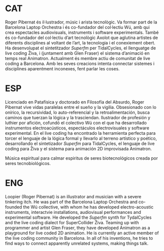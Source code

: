# CAT
Roger Pibernat és il·lustrador, músic i arista tecnològic. Va formar part de la Barcelona Laptop Orchestra i és co-fundador del col·lectiu Wú, amb qui crea espectacles audiovisuals, instruments i software experimentals. També és co-fundador del col·lectiu d’art tecnològic Axolot que aglutina artistes de diferents disciplines al voltant de l’art, la tecnologia i el conexiement obert. Ha desenvolupat el sintetitzador *Superfm* per TidalCycles, el llenguatge de live coding Živa, i (juntament amb Glen Fraser) el sistema d’animació en temps real Animatron. Actualment és membre actiu de comunitat de live coding a Barcelona. Amb les seves creacions intenta connectar sistemes i disciplines aparentment inconexes, fent parlar les coses.

# ESP
Licenciado en Patafísica y doctorado en Filosofía del Absurdo, Roger Pibernat vive vidas paralelas entre el sueño y la vigilia. Obsesionado con lo onírico, la recursividad, lo auto-referencial y la retroalimentación, busca caminos que tuerzan la lógica y la trasciendan. Ilustrador de profesión y luthier por afición, cofundó el colectivo Wú con el que ha desarrollado instrumentos electroacústicos, espectáculos electrovisuales y software experimental. En el live coding ha encontrado la herramienta perfecta para torcer el lenguaje de la lógica formal y llevarlo al terreno artístico y poético, desarrollando el sintetizador *Superfm* para TidalCycles, el lenguaje de live coding para Živa y el sistema para animación 2D improvisada Animatron.

Música espiritual para calmar espiritus de seres biotecnológicos creada por seres tecnobiológicos.


# ENG
Loopier (Roger Pibernat) is an illustrator and musician with a severe tinkering itch. He was part of the Barcelona Laptop Orchestra and co-founded the Wú collective, with whom he has developed electro-acoustic instruments, interactvie installations, audiovisual performances and experimental software. He developed the *Superfm* synth for TydalCycles and the live coding dialect for SuperCollider Živa. Teaming up with programmer and artist Glen Fraser, they have developed Animatron as a playground for live coded 2D animation. He is currently an active member of the live coding community in Barcelona. In all of his inventions, he tries to find ways to connect apparently unrelated systems, making things talk.
